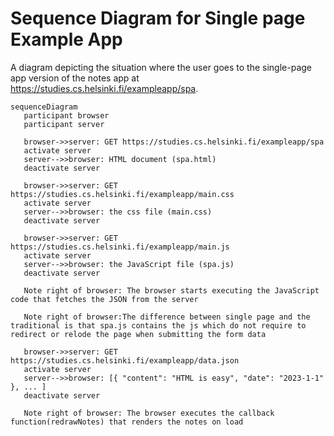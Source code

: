 # Sequence Diagram for Single page Example App

 A diagram depicting the situation where the user goes to the single-page app version of the notes app at https://studies.cs.helsinki.fi/exampleapp/spa.

 ```mermaid
 sequenceDiagram
    participant browser
    participant server

    browser->>server: GET https://studies.cs.helsinki.fi/exampleapp/spa
    activate server
    server-->>browser: HTML document (spa.html)
    deactivate server

    browser->>server: GET https://studies.cs.helsinki.fi/exampleapp/main.css
    activate server
    server-->>browser: the css file (main.css)
    deactivate server

    browser->>server: GET https://studies.cs.helsinki.fi/exampleapp/main.js
    activate server
    server-->>browser: the JavaScript file (spa.js)
    deactivate server

    Note right of browser: The browser starts executing the JavaScript code that fetches the JSON from the server 
    
    Note right of browser:The difference between single page and the traditional is that spa.js contains the js which do not require to redirect or relode the page when submitting the form data

    browser->>server: GET https://studies.cs.helsinki.fi/exampleapp/data.json
    activate server
    server-->>browser: [{ "content": "HTML is easy", "date": "2023-1-1" }, ... ]
    deactivate server

    Note right of browser: The browser executes the callback function(redrawNotes) that renders the notes on load
 ```
